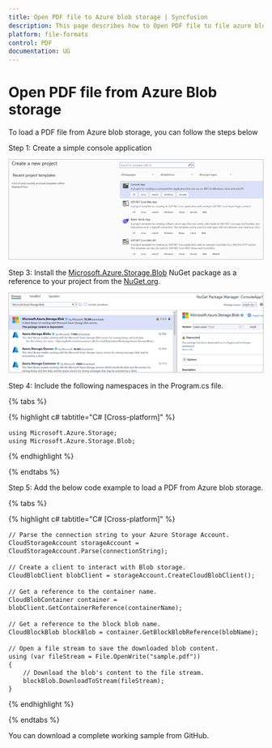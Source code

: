 ```yaml
---
title: Open PDF file to Azure blob storage | Syncfusion
description: This page describes how to Open PDF file to file azure blob storage in C#  using Syncfusion .NET PDF library.
platform: file-formats
control: PDF
documentation: UG
---
```

# Open PDF file from Azure Blob storage

To load a PDF file from Azure blob storage, you can follow the steps below


Step 1: Create a simple console application

![Project configuration window](Open-PDF-Images/Console-Application.png)

Step 3: Install the [Microsoft.Azure.Storage.Blob](https://www.nuget.org/packages/Microsoft.Azure.Storage.Blob) NuGet package as a reference to your project from the [NuGet.org](https://www.nuget.org/).

![NuGet package installation](Open-PDF-Images/Microsoft.Azure.Storage.Blob-nuget.png)


Step 4: Include the following namespaces in the Program.cs file.

{% tabs %}

{% highlight c# tabtitle="C# [Cross-platform]" %}

    using Microsoft.Azure.Storage;
    using Microsoft.Azure.Storage.Blob;

{% endhighlight %}

{% endtabs %}


Step 5: Add the below code example to load a PDF from Azure blob storage.

{% tabs %}

{% highlight c# tabtitle="C# [Cross-platform]" %}

    // Parse the connection string to your Azure Storage Account.
    CloudStorageAccount storageAccount = CloudStorageAccount.Parse(connectionString);

    // Create a client to interact with Blob storage.
    CloudBlobClient blobClient = storageAccount.CreateCloudBlobClient();

    // Get a reference to the container name.
    CloudBlobContainer container = blobClient.GetContainerReference(containerName);

    // Get a reference to the block blob name.
    CloudBlockBlob blockBlob = container.GetBlockBlobReference(blobName);
    
    // Open a file stream to save the downloaded blob content.
    using (var fileStream = File.OpenWrite("sample.pdf"))
    {
        // Download the blob's content to the file stream.
        blockBlob.DownloadToStream(fileStream);
    }

{% endhighlight %}

{% endtabs %}

You can download a complete working sample from GitHub.
